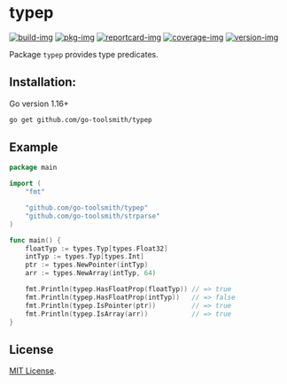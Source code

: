 # typep

[![build-img]][build-url]
[![pkg-img]][pkg-url]
[![reportcard-img]][reportcard-url]
[![coverage-img]][coverage-url]
[![version-img]][version-url]

Package `typep` provides type predicates.

## Installation:

Go version 1.16+

```bash
go get github.com/go-toolsmith/typep
```

## Example

```go
package main

import (
	"fmt"

	"github.com/go-toolsmith/typep"
	"github.com/go-toolsmith/strparse"
)

func main() {
	floatTyp := types.Typ[types.Float32]
	intTyp := types.Typ[types.Int]
	ptr := types.NewPointer(intTyp)
	arr := types.NewArray(intTyp, 64)

	fmt.Println(typep.HasFloatProp(floatTyp)) // => true
	fmt.Println(typep.HasFloatProp(intTyp))   // => false
	fmt.Println(typep.IsPointer(ptr))         // => true
	fmt.Println(typep.IsArray(arr))           // => true
}
```

## License

[MIT License](LICENSE).

[build-img]: https://github.com/go-toolsmith/typep/workflows/build/badge.svg
[build-url]: https://github.com/go-toolsmith/typep/actions
[pkg-img]: https://pkg.go.dev/badge/go-toolsmith/typep
[pkg-url]: https://pkg.go.dev/github.com/go-toolsmith/typep
[reportcard-img]: https://goreportcard.com/badge/go-toolsmith/typep
[reportcard-url]: https://goreportcard.com/report/go-toolsmith/typep
[coverage-img]: https://codecov.io/gh/go-toolsmith/typep/branch/main/graph/badge.svg
[coverage-url]: https://codecov.io/gh/go-toolsmith/typep
[version-img]: https://img.shields.io/github/v/release/go-toolsmith/typep
[version-url]: https://github.com/go-toolsmith/typep/releases
